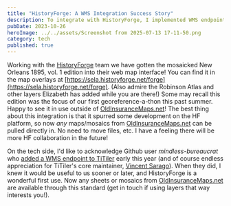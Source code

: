 ```yaml
---
title: "HistoryForge: A WMS Integration Success Story"
description: To integrate with HistoryForge, I implemented WMS endpoints for all maps.
pubDate: 2023-10-26
heroImage: ../../assets/Screenshot from 2025-07-13 17-11-50.png
category: tech
published: true
---
```

Working with the [HistoryForge](https://historyforge.net) team we have gotten the mosaicked New Orleans 1895, vol. 1 edition into their web map interface! You can find it in the map overlays at [https://sela.historyforge.net/forge](https://sela.historyforge.net/forge). (Also admire the Robinson Atlas and other layers Elizabeth has added while you are there!) Some may recall this edition was the focus of our first georeference-a-thon this past summer. Happy to see it in use outside of [OldInsuranceMaps.net](http://OldInsuranceMaps.net)! The best thing about this integration is that it spurred some development on the HF platform, so now _any_ maps/mosaics from [OldInsuranceMaps.net](http://OldInsuranceMaps.net) can be pulled directly in. No need to move files, etc. I have a feeling there will be more HF collaboration in the future!

On the tech side, I'd like to acknowledge Github user _mindless-bureaucrat_ who [added a WMS endpoint to TiTiler](https://github.com/developmentseed/titiler/pull/572) early this year (and of course endless appreciation for TiTiler's core maintainer, [Vincent Sarago](https://github.com/vincentsarago)). When they did, I knew it would be useful to us sooner or later, and HistoryForge is a wonderful first use. Now any sheets or mosaics from [OldInsuranceMaps.net](http://OldInsuranceMaps.net) are available through this standard (get in touch if using layers that way interests you!).